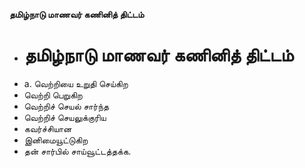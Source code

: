 **தமிழ்நாடு மாணவர் கணினித் திட்டம்**
- # தமிழ்நாடு மாணவர் கணினித் திட்டம்
- a. வெற்றியை உறுதி செய்கிற
- வெற்றி பெறுகிற
- வெற்றிச் செயல் சார்ந்த
- வெற்றிச் செயலுக்குரிய
- கவர்ச்சியான
- இனிமையூட்டுகிற
- தன் சார்பில் சாய்வூட்டத்தக்க.

